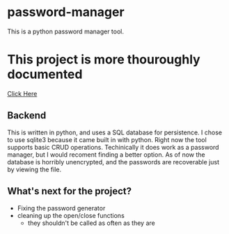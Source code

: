 # password-manager
This is a python password manager tool.

# This project is more thouroughly documented
[Click Here](https://quantifiable-quasar.com/?p=13)

## Backend
This is written in python, and uses a SQL database for persistence.
I chose to use sqlite3 because it came built in with python.
Right now the tool supports basic CRUD operations.
Techinically it does work as a password manager, but I would recoment finding a better option.
As of now the database is horribly unencrypted, and the passwords are recoverable just by viewing the file.

## What's next for the project?

 - Fixing the password generator
 - cleaning up the open/close functions 
    - they shouldn't be called as often as they are


